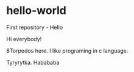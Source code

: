 # hello-world
First repository - Hello 

Hi everybody!

8Torpedos here. I like programing in c language.


Tyryrytka. Habababa
